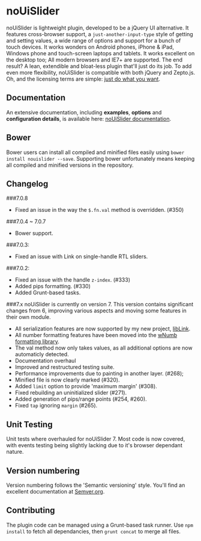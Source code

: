 # noUiSlider

noUiSlider is lightweight plugin, developed to be a jQuery UI alternative. It features cross-browser support, a `just-another-input-type` style of getting and setting values, a wide range of options and support for a bunch of touch devices. It works wonders on Android phones, iPhone & iPad, Windows phone and touch-screen laptops and tablets. It works excellent on the desktop too; All modern browsers and IE7+ are supported. The end result? A lean, extendible and bloat-less plugin that'll just do its job. To add even more flexibility, noUiSlider is compatible with both jQuery and Zepto.js. Oh, and the licensing terms are simple: [just do what you want](http://www.wtfpl.net/about/).

Documentation
-------
An extensive documentation, including **examples**, **options** and **configuration details**, is available here: [noUiSlider documentation](http://refreshless.com/nouislider/).

Bower
-----
Bower users can install all compiled and minified files easily using `bower install nouislider --save`. Supporting bower unfortunately means keeping all compiled and minified versions in the repository.

Changelog
---------
###7.0.8
+ Fixed an issue in the way the `$.fn.val` method is overridden. (#350)

###7.0.4 ~ 7.0.7
+ Bower support.

###7.0.3:
+ Fixed an issue with Link on single-handle RTL sliders.

###7.0.2:
+ Fixed an issue with the handle `z-index`. (#333)
+ Added pips formatting. (#330)
+ Added Grunt-based tasks.

###7.x
noUiSlider is currently on version 7. This version contains significant changes from 6, improving various aspects and moving some features in their own module.
+ All serialization features are now supported by my new project, [libLink](http://refreshless.com/liblink/).
+ All number formatting features have been moved into the [wNumb formatting library](http://refreshless.com/wnumb/).
+ The val method now only takes values, as all additional options are now automaticly detected.
+ Documentation overhaul
+ Improved and restructured testing suite.
+ Performance improvements due to painting in another layer. (#268);
+ Minified file is now clearly marked (#320).
+ Added `limit` option to provide 'maximum margin' (#308).
+ Fixed rebuilding an uninitialized slider (#271).
+ Added generation of pips/range points (#254, #260).
+ Fixed `tap` ignoring `margin` (#265).

Unit Testing
------------
Unit tests where overhauled for noUiSlider 7. Most code is now covered, with events testing being slightly lacking due to it's browser dependant nature.

Version numbering
------------------------------
Version numbering follows the 'Semantic versioning' style.
You'll find an excellent documentation at [Semver.org](http://semver.org/).

Contributing
------------------------------
The plugin code can be managed using a Grunt-based task runner.
Use `npm install` to fetch all dependancies, then `grunt concat` to merge all files.
